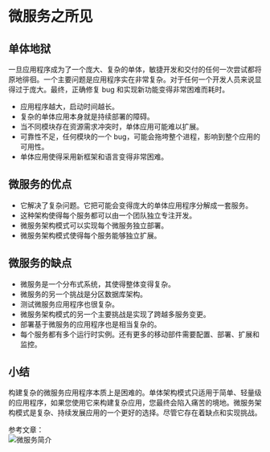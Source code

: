 # 微服务之所见

## 单体地狱

一旦应用程序成为了一个庞大、复杂的单体，敏捷开发和交付的任何一次尝试都将原地徘徊。一个主要问题是应用程序实在非常复杂。对于任何一个开发人员来说显得过于庞大。最终，正确修复 bug 和实现新功能变得非常困难而耗时。

- 应用程序越大，启动时间越长。
- 复杂的单体应用本身就是持续部署的障碍。
- 当不同模块存在资源需求冲突时，单体应用可能难以扩展。
- 可靠性不足，任何模块的一个 bug，可能会拖垮整个进程，影响到整个应用的可用性。
- 单体应用使得采用新框架和语言变得非常困难。

## 微服务的优点

- 它解决了复杂问题。它把可能会变得庞大的单体应用程序分解成一套服务。
- 这种架构使得每个服务都可以由一个团队独立专注开发。
- 微服务架构模式可以实现每个微服务独立部署。
- 微服务架构模式使得每个服务能够独立扩展。

## 微服务的缺点

- 微服务是一个分布式系统，其使得整体变得复杂。
- 微服务的另一个挑战是分区数据库架构。
- 测试微服务应用程序也很复杂。
- 微服务架构模式的另一个主要挑战是实现了跨越多服务变更。
- 部署基于微服务的应用程序也是相当复杂的。
- 每个服务都有多个运行时实例。还有更多的移动部件需要配置、部署、扩展和监控。

## 小结

构建复杂的微服务应用程序本质上是困难的。单体架构模式只适用于简单、轻量级的应用程序，如果您使用它来构建复杂应用，您最终会陷入痛苦的境地。微服务架构模式是复杂、持续发展应用的一个更好的选择。尽管它存在着缺点和实现挑战。

参考文章：  
![微服务简介](https://www.funtl.com/zh/micro-service-intro/)
